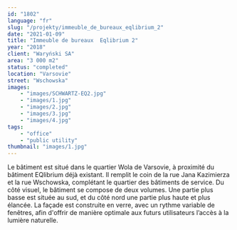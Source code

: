 ```yaml
---
id: "1802"
language: "fr"
slug: "/projekty/immeuble_de_bureaux_eqlibrium_2"
date: "2021-01-09"
title: "Immeuble de bureaux  Eqlibrium 2"
year: "2018"
client: "Waryński SA"
area: "3 000 m2"
status: "completed"
location: "Varsovie"
street: "Wschowska"
images: 
    - "images/SCHWARTZ-EQ2.jpg"
    - "images/1.jpg"
    - "images/2.jpg"
    - "images/3.jpg"
    - "images/4.jpg"    
tags: 
    - "office"
    - "public utility"
thumbnail: "images/1.jpg"
---
```

Le bâtiment est situé dans le quartier Wola de Varsovie, à&nbsp;proximité du bâtiment EQlibrium déjà existant. Il remplit le coin de la rue Jana Kazimierza et la rue Wschowska, complétant le quartier des bâtiments de service. Du côté visuel, le bâtiment se compose de deux volumes. Une partie plus basse est située au sud, et du côté nord une partie plus haute et plus élancée. La façade est construite en verre, avec un rythme variable de fenêtres, afin d'offrir de manière optimale aux futurs utilisateurs l’accès à&nbsp;la lumière naturelle.